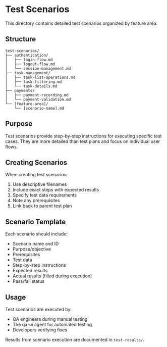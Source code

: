 # Test Scenarios

This directory contains detailed test scenarios organized by feature area.

## Structure

```
test-scenarios/
├── authentication/
│   ├── login-flow.md
│   ├── logout-flow.md
│   └── session-management.md
├── task-management/
│   ├── task-list-operations.md
│   ├── task-filtering.md
│   └── task-details.md
├── payments/
│   ├── payment-recording.md
│   └── payment-validation.md
└── [feature-area]/
    └── [scenario-name].md
```

## Purpose

Test scenarios provide step-by-step instructions for executing specific test cases. They are more detailed than test plans and focus on individual user flows.

## Creating Scenarios

When creating test scenarios:
1. Use descriptive filenames
2. Include exact steps with expected results
3. Specify test data requirements
4. Note any prerequisites
5. Link back to parent test plan

## Scenario Template

Each scenario should include:
- Scenario name and ID
- Purpose/objective
- Prerequisites
- Test data
- Step-by-step instructions
- Expected results
- Actual results (filled during execution)
- Pass/fail status

## Usage

Test scenarios are executed by:
- QA engineers during manual testing
- The qa-ui agent for automated testing
- Developers verifying fixes

Results from scenario execution are documented in `test-results/`.
